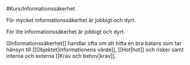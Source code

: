 #Kurs/Informationssäkerhet 

För mycket informationssäkerhet är jobbigt och dyrt.

För lite informationssäkerhet är jobbigt och dyrt.

[[Informationssäkerhet]] handlar ofta om att hitta en bra balans som tar hänsyn till [[Objektet|informationens värde]], [[Hot|hot]] och risker samt interna och externa [[Krav och behov|krav]].